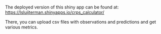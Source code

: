 The deployed version of this shiny app can be found at: https://lsluijterman.shinyapps.io/crps_calculator/

There, you can upload csv files with observations and predictions and get various metrics. 